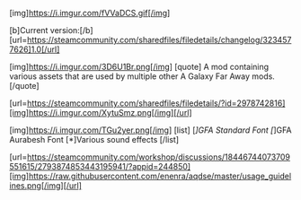 [img]https://i.imgur.com/fVVaDCS.gif[/img]

[b]Current version:[/b] [url=https://steamcommunity.com/sharedfiles/filedetails/changelog/3234577626]1.0[/url]

[img]https://i.imgur.com/3D6U1Br.png[/img]
[quote]
A mod containing various assets that are used by multiple other A Galaxy Far Away mods.
[/quote]

[url=https://steamcommunity.com/sharedfiles/filedetails/?id=2978742816][img]https://i.imgur.com/XytuSmz.png[/img][/url]


[img]https://i.imgur.com/TGu2yer.png[/img]
[list]
[*]GFA Standard Font
[*]GFA Aurabesh Font
[*]Various sound effects
[/list]


[url=https://steamcommunity.com/workshop/discussions/18446744073709551615/2793874853443195941/?appid=244850][img]https://raw.githubusercontent.com/enenra/aqdse/master/usage_guidelines.png[/img][/url]